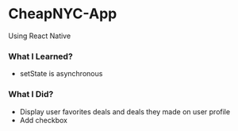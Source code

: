 # CheapNYC-App

Using React Native

### What I Learned?
- setState is asynchronous

### What I Did?

- Display user favorites deals and deals they made on user profile
- Add checkbox